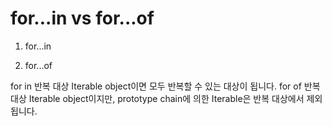 # for...in vs for...of

1. for...in

2. for...of

for in 반복 대상
Iterable object이면 모두 반복할 수 있는 대상이 됩니다.
for of 반복 대상
Iterable object이지만, prototype chain에 의한 Iterable은 반복 대상에서 제외됩니다.
